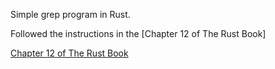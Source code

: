 Simple grep program in Rust.

Followed the instructions in the [Chapter 12 of The Rust Book]

[Chapter 12 of The Rust Book](https://doc.rust-lang.org/book/ch12-00-an-io-project.html)
